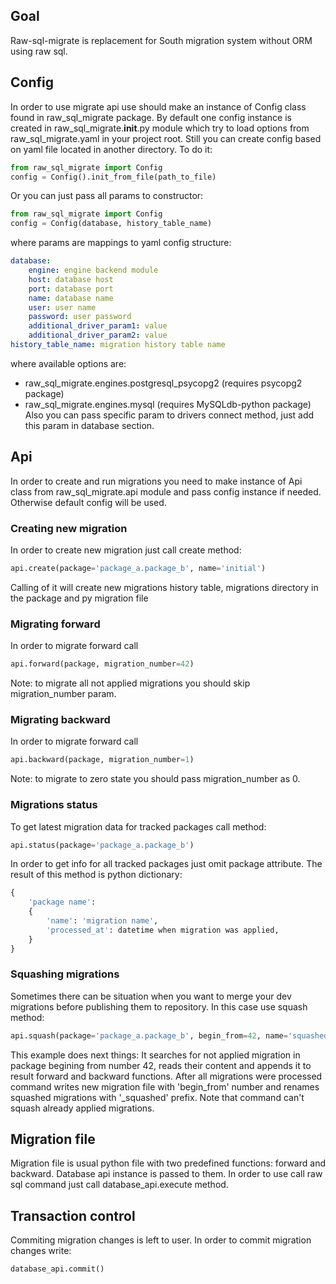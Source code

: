 ## Goal
Raw-sql-migrate is replacement for South migration system without ORM using raw sql. 


## Config
In order to use migrate api use should make an instance of Config class found in raw_sql_migrate package.
By default one config instance is created in raw_sql_migrate.__init__.py module which try to load options
from raw_sql_migrate.yaml in your project root. Still you can create config based on yaml file located in 
another directory. To do it:
```python
from raw_sql_migrate import Config
config = Config().init_from_file(path_to_file)
```
Or you can just pass all params to constructor:
```python
from raw_sql_migrate import Config
config = Config(database, history_table_name)
```
where params are mappings to yaml config structure:
```yaml
database:
    engine: engine backend module
    host: database host
    port: database port
    name: database name
    user: user name
    password: user password
    additional_driver_param1: value
    additional_driver_param2: value
history_table_name: migration history table name
```
where available options are:
* raw_sql_migrate.engines.postgresql_psycopg2 (requires psycopg2 package)
* raw_sql_migrate.engines.mysql (requires MySQLdb-python package)
Also you can pass specific param to drivers connect method, just add this param in database section.


## Api
In order to create and run migrations you need to make instance of Api class from
raw_sql_migrate.api module and pass config instance if needed. Otherwise default config
will be used.


### Creating new migration
In order to create new migration just call create method:
```python
api.create(package='package_a.package_b', name='initial')
```
Calling of it will create new migrations history table,
migrations directory in the package and py migration file


### Migrating forward
In order to migrate forward call
```python
api.forward(package, migration_number=42)
```
Note: to migrate all not applied migrations you should skip migration_number param.

### Migrating backward
In order to migrate forward call
```python
api.backward(package, migration_number=1)
```
Note: to migrate to zero state you should pass migration_number as 0.

### Migrations status
To get latest migration data for tracked packages call method:
```python
api.status(package='package_a.package_b')
```
In order to get info for all tracked packages just omit package attribute.
The result of this method is python dictionary:
```python
{
    'package name': 
    {
        'name': 'migration name',
        'processed_at': datetime when migration was applied,
    }
}
```

### Squashing migrations
Sometimes there can be situation when you want to merge your dev migrations before
publishing them to repository. In this case use squash method:
```python
api.squash(package='package_a.package_b', begin_from=42, name='squashed_migration')
```
This example does next things:
It searches for not applied migration in package begining from number 42, reads their
content and appends it to result forward and backward functions. After all migrations
were processed command writes new migration file with 'begin_from' number and renames
squashed migrations with '_squashed' prefix. Note that command can't squash already
applied migrations.


## Migration file
Migration file is usual python file with two predefined functions:
forward and backward. Database api instance is passed to them.
In order to use call raw sql command just call database_api.execute method.


## Transaction control
Commiting migration changes is left to user. In order to commit migration changes write:
```python
database_api.commit()
```